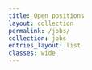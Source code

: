 ```yaml
---
title: Open positions
layout: collection
permalink: /jobs/
collection: jobs
entries_layout: list
classes: wide
---
```


